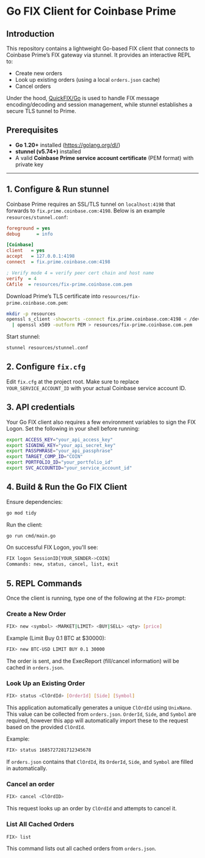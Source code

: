 # Go FIX Client for Coinbase Prime

## Introduction
This repository contains a lightweight Go-based FIX client that connects to Coinbase Prime’s FIX gateway via stunnel. It provides an interactive REPL to:
- Create new orders
- Look up existing orders (using a local `orders.json` cache)
- Cancel orders

Under the hood, [QuickFIX/Go](https://github.com/quickfixgo/quickfix) is used to handle FIX message encoding/decoding and session management, while stunnel establishes a secure TLS tunnel to Prime.

## Prerequisites
- **Go 1.20+** installed (https://golang.org/dl/)
- **stunnel (v5.74+)** installed
- A valid **Coinbase Prime service account certificate** (PEM format) with private key

---

## 1. Configure & Run stunnel

Coinbase Prime requires an SSL/TLS tunnel on `localhost:4198` that forwards to `fix.prime.coinbase.com:4198`. Below is an example `resources/stunnel.conf`:

```ini
foreground = yes
debug      = info

[Coinbase]
client   = yes
accept   = 127.0.0.1:4198
connect  = fix.prime.coinbase.com:4198

; Verify mode 4 = verify peer cert chain and host name
verify  = 4
CAfile  = resources/fix-prime.coinbase.com.pem
```

Download Prime’s TLS certificate into `resources/fix-prime.coinbase.com.pem`:

```bash
mkdir -p resources
openssl s_client -showcerts -connect fix.prime.coinbase.com:4198 < /dev/null \
  | openssl x509 -outform PEM > resources/fix-prime.coinbase.com.pem
```

Start stunnel:

```bash
stunnel resources/stunnel.conf
```

## 2. Configure `fix.cfg`

Edit `fix.cfg` at the project root. Make sure to replace `YOUR_SERVICE_ACCOUNT_ID` with your actual Coinbase service account ID.

## 3. API credentials

Your Go FIX client also requires a few environment variables to sign the FIX Logon. Set the following in your shell before running:

```bash
export ACCESS_KEY="your_api_access_key"
export SIGNING_KEY="your_api_secret_key"
export PASSPHRASE="your_api_passphrase"
export TARGET_COMP_ID="COIN"
export PORTFOLIO_ID="your_portfolio_id"
export SVC_ACCOUNTID="your_service_account_id"
```

## 4. Build & Run the Go FIX Client

Ensure dependencies:

```bash
go mod tidy
```

Run the client:
```bash
go run cmd/main.go
```

On successful FIX Logon, you'll see:

```bash
FIX logon SessionID[YOUR_SENDER->COIN]
Commands: new, status, cancel, list, exit
```

## 5. REPL Commands

Once the client is running, type one of the following at the `FIX>` prompt:

### Create a New Order

```bash
FIX> new <symbol> <MARKET|LIMIT> <BUY|SELL> <qty> [price]
```

Example (Limit Buy 0.1 BTC at $30000):

```bash
FIX> new BTC-USD LIMIT BUY 0.1 30000
```

The order is sent, and the ExecReport (fill/cancel information) will be cached in `orders.json`.

### Look Up an Existing Order

```bash
FIX> status <ClOrdId> [OrderId] [Side] [Symbol]
```

This application automatically generates a unique `ClOrdId` using `UnixNano`. This value can be collected from `orders.json`. `OrderId`, `Side`, and `Symbol` are required, however this app will automatically import these to the request based on the provided `ClOrdId`. 

Example:

```bash
FIX> status 1685727281712345678
```
If `orders.json` contains that `ClOrdId`, its `OrderId`, `Side`, and `Symbol` are filled in automatically.

### Cancel an order

```bash
FIX> cancel <ClOrdID>
```

This request looks up an order by `ClOrdId` and attempts to cancel it.

### List All Cached Orders

```bash
FIX> list
```

This command lists out all cached orders from `orders.json`. 
